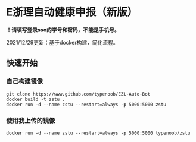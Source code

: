 # E浙理自动健康申报（新版）

**！请填写登录sso的学号和密码，不能是手机号。**

2021/12/29更新：基于docker构建，简化流程。

## 快速开始

### 自己构建镜像 

```
git clone https://www.github.com/typenoob/EZL-Auto-Bot
docker build -t zstu .
docker run -d --name zstu --restart=always -p 5000:5000 zstu
```

### 使用我上传的镜像

```
docker run -d --name zstu --restart=always -p 5000:5000 typenoob/zstu
```

